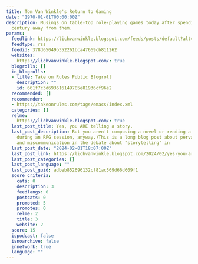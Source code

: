 ```yaml
---
title: Tom Van Winkle's Return to Gaming
date: "1970-01-01T00:00:00Z"
description: Musings on table-top role-playing games today after spending a quarter
  century away from them.
params:
  feedlink: https://lichvanwinkle.blogspot.com/feeds/posts/default?alt=rss
  feedtype: rss
  feedid: 378d65049b352261bca47669cb811262
  websites:
    https://lichvanwinkle.blogspot.com/: true
  blogrolls: []
  in_blogrolls:
  - title: Take on Rules Public Blogroll
    description: ""
    id: 661f7c3d693616149785e81936cf96e2
  recommended: []
  recommender:
  - https://takeonrules.com/tags/emacs/index.xml
  categories: []
  relme:
    https://lichvanwinkle.blogspot.com/: true
  last_post_title: Yes, you ARE telling a story.
  last_post_description: But you aren't composing a novel or reading a script. (Not
    during an RPG session, anyway.)This is a long blog post about pervasive mistakes
    and miscommunication in the debate about "storytelling" in
  last_post_date: "2024-02-01T18:07:00Z"
  last_post_link: https://lichvanwinkle.blogspot.com/2024/02/yes-you-are-telling-story.html
  last_post_categories: []
  last_post_language: ""
  last_post_guid: adbeb852696132cf81ac569d66d609f1
  score_criteria:
    cats: 0
    description: 3
    feedlangs: 0
    postcats: 0
    promoted: 5
    promotes: 0
    relme: 2
    title: 3
    website: 2
  score: 15
  ispodcast: false
  isnoarchive: false
  innetwork: true
  language: ""
---
```

